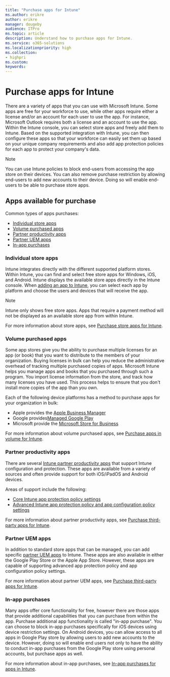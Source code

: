 ```yaml
---
title: "Purchase apps for Intune"
ms.author: erikre
author: erikre
manager: dougeby
audience: ITPro
ms.topic: article
description: Understand how to purchase apps for Intune.
ms.service: o365-solutions
ms.localizationpriority: high
ms.collection:
- highpri
ms.custom:
keywords:
---
```


# Purchase apps for Intune

There are a variety of apps that you can use with Microsoft Intune. Some apps are free for your workforce to use, while other apps require either a license and/or an account for each user to use the app. For instance, Microsoft Outlook requires both a license and an account to use the app. Within the Intune console, you can select store apps and freely add them to Intune. Based on the supported integration with Intune, you can then configure these apps so that your workforce can easily set them up based on your unique company requirements and also add app protection policies for each app to protect your company's data.

> [!NOTE]
> You can use Intune policies to block end-users from accessing the app store on their devices. You can also remove purchase restriction by allowing end-users to add new accounts to their device. Doing so will enable end-users to be able to purchase store apps.

## Apps available for purchase

Common types of apps purchases:
- [Individual store apps](#individual-store-apps)
- [Volume purchased apps](#volume-purchased-apps)
- [Partner productivity apps](#partner-productivity-apps)
- [Partner UEM apps](#partner-uem-apps)
- [In-app purchases](#in-app-purchases)

### Individual store apps

Intune integrates directly with the different supported platform stores. Within Intune, you can find and select free store apps for Windows, iOS, and Android. Intune displays the available store apps directly in the Intune console. When [adding an app to Intune](apps-add-apps.md), you can select each app by platform and choose the users and devices that will receive the app.

> [!NOTE]
> Intune only shows free store apps. Apps that require a payment method will not be displayed as an available store app from within Intune.

For more information about store apps, see [Purchase store apps for Intune](apps-purchase-store.md).

### Volume purchased apps

Some app stores give you the ability to purchase multiple licenses for an app (or book) that you want to distribute to the members of your organization. Buying licenses in bulk can help you reduce the administrative overhead of tracking multiple purchased copies of apps. Microsoft Intune helps you manage apps and books that you purchased through such a program. You import license information from the store, and track how many licenses you have used. This process helps to ensure that you don't install more copies of the app than you own.

Each of the following device platforms has a method to purchase apps for your organization in bulk:
- Apple provides the [Apple Business Manager](apps-purchase-volume.md#apple-business-manager)
- Google provides[Managed Google Play](apps-purchase-volume.md#managed-google-play)
- Microsoft provide the [Microsoft Store for Business](apps-purchase-volume.md#microsoft-store-for-business)

For more information about volume purchased apps, see [Purchase apps in volume for Intune](apps-purchase-volume.md).

### Partner productivity apps

There are several [Intune partner productivity apps](/mem/intune/apps/apps-supported-intune-apps.md#partner-productivity-apps) that support Intune configuration and protection. These apps are available from a variety of sources and often provide support for both iOS/iPadOS and Android devices.

Areas of support include the following:
- [Core Intune app protection policy settings](/mem/intune/apps/apps-supported-intune-apps.md#core-app-settings)
- [Advanced Intune app protection policy and app configuration policy settings](/mem/intune/apps/apps-supported-intune-apps.md#advanced-app-settings)

For more information about partner productivity apps, see [Purchase third-party apps for Intune](apps-purchase-third-party.md).

### Partner UEM apps

In addition to standard store apps that can be managed, you can add specific [partner UEM apps](/mem/intune/apps/apps-supported-intune-apps.md#partner-uem-apps) to Intune. These apps are also available in either the Google Play Store or the Apple App Store. However, these apps are capable of supporting advanced app protection policy and app configuration policy settings.

For more information about partner UEM apps, see [Purchase third-party apps for Intune](apps-purchase-third-party.md).

### In-app purchases

Many apps offer core functionality for free, however there are those apps that provide additional capabilities that you can purchase from within the app. Purchase additional app functionality is called "in-app purchase". You can choose to block in-app purchases specifically for iOS devices using device restriction settings. On Android devices, you can allow access to all apps in Google Play store by allowing users to add new accounts to the device. However, doing so will enable end users not only to have the ability to conduct in-app purchases from the Google Play store using personal accounts, but purchase apps as well.

For more information about in-app purchases, see [In-app purchases for apps in Intune](apps-purchase-in-app.md).
